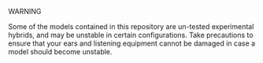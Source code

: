 WARNING

Some of the models contained in this repository are un-tested experimental
hybrids, and may be unstable in certain configurations.  Take precautions to
ensure that your ears and listening equipment cannot be damaged in case a model
should become unstable.
